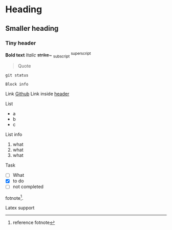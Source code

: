 # Heading

## Smaller heading

### Tiny header

**Bold text**
_Italic_
~~strike~~~
<sub>subscript</sub>
<sup>superscript</sup>

> Quote

`git status`

```
Block info
```

Link [Github](https://github.com)
Link inside [header](docs/what.md)

List

- a
- b
- c

List info

1. what
2. what
3. what

Task

- [ ] What
- [x] to do
- [ ] not completed

fotnote[^1].

[^1]: reference fotnote

Latex support
